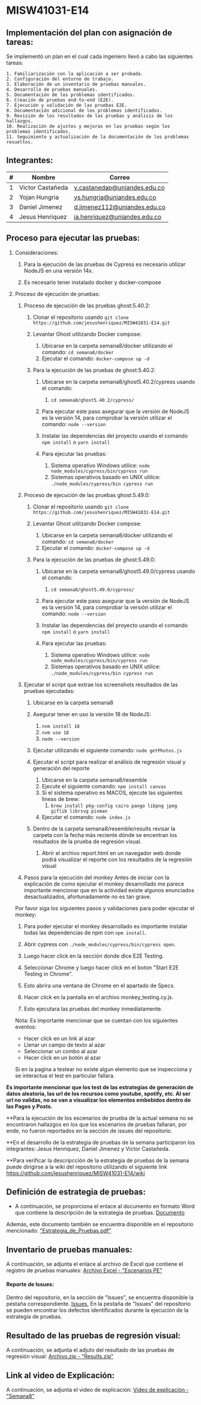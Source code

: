 # MISW41031-E14

##  Implementación del plan con asignación de tareas:

Se implementó un plan en el cual cada ingeniero llevó a cabo las siguientes tareas:

```
1. Familiarización con la aplicación a ser probada.
2. Configuración del entorno de trabajo.
3. Elaboración de un inventario de pruebas manuales.
4. Desarrollo de pruebas manuales.
5. Documentación de los problemas identificados.
6. Creación de pruebas end-to-end (E2E).
7. Ejecución y validación de las pruebas E2E.
8. Documentación adicional de los problemas identificados.
9. Revisión de los resultados de las pruebas y análisis de los hallazgos.
10. Realización de ajustes y mejoras en las pruebas según los problemas identificados.
11. Seguimiento y actualización de la documentación de los problemas resueltos.
```

## Integrantes:

| # | Nombre             | Correo                          |
| - | ------------------ | ------------------------------- |
| 1 | Victor Castañeda   | v.castanedap@uniandes.edu.co    |
| 2 | Yojan Hungria      | ys.hungria@uniandes.edu.co      |
| 3 | Daniel Jimenez     | d.jimenez112@uniandes.edu.co    |
| 4 | Jesus Henriquez    | ja.henriquez@uniandes.edu.co    |

## Proceso para ejecutar las pruebas:
1. Consideraciones:
   
   1. Para la ejecución de las pruebas de Cypress es necesario utilizar NodeJS en una versión 14x.
   
   2. Es necesario tener instalado docker y docker-compose 

2. Proceso de ejecución de pruebas:
   1. Proceso de ejecución de las pruebas ghost:5.40.2:
      1. Clonar el repositorio usando `git clone https://github.com/jesushenriquez/MISW41031-E14.git`
      
      2. Levantar Ghost utilizando Docker compose:
         1. Ubicarse en la carpeta semana8/docker utilizando el comando: `cd semana8/docker`
         2. Ejecutar el comando: `docker-compose up -d`
      
      3. Para la ejecución de las pruebas de ghost:5.40.2: 
         1. Ubicarse en la carpeta semana8/ghost5.40.2/cypress usando el comando:
            1. `cd semana8/ghost5.40.2/cypress/`
      
         2. Para ejecutar este paso asegurar que la versión de NodeJS es la versión 14, para comprobar la versión utilizar el comando: `node --version`
      
         3. Instalar las dependencias del proyecto usando el comando `npm install` o `yarn install`
      
         4. Para ejecutar las pruebas:
            1. Sistema operativo Windows utilice: `node node_modules/cypress/bin/cypress run`
            2. Sistemas operativos basado en UNIX utilice: `./node_modules/cypress/bin cypress run`

   2. Proceso de ejecución de las pruebas ghost:5.49.0:
      1. Clonar el repositorio usando `git clone https://github.com/jesushenriquez/MISW41031-E14.git`
      
      2. Levantar Ghost utilizando Docker compose:
         1. Ubicarse en la carpeta semana8/docker utilizando el comando: `cd semana8/docker`
         2. Ejecutar el comando: `docker-compose up -d`
      
      3. Para la ejecución de las pruebas de ghost:5.49.0: 
         1. Ubicarse en la carpeta semana8/ghost5.49.0/cypress usando el comando:
            1. `cd semana8/ghost5.49.0/cypress/`
      
         2. Para ejecutar este paso asegurar que la versión de NodeJS es la versión 14, para comprobar la versión utilizar el comando: `node --version`
      
         3. Instalar las dependencias del proyecto usando el comando `npm install` o `yarn install`
      
         4. Para ejecutar las pruebas:
            1. Sistema operativo Windows utilice: `node node_modules/cypress/bin/cypress run`
            2. Sistemas operativos basado en UNIX utilice: `./node_modules/cypress/bin cypress run`

   3. Ejecutar el script que extrae los screenshots resultados de las pruebas ejecutadas:
         1. Ubicarse en la carpeta semana8
      
         2. Asegurar tener en uso la versión 18 de NodeJS:
            1. `nvm install 18`
            2. `nvm use 18`
            3. `node --version`
      
         3. Ejecutar utilizando el siguiente comando: `node getPhotos.js`
      
      1. Ejecutar el script para realizar el análisis de regresión visual y generación del reporte
         1. Ubicarse en la carpeta semana8/resemble
         2. Ejecute el siguiente comando: `npm install canvas`
         3. Si el sistema operativo es MACOS, ejecute las siguientes lineas de brew:
            1. `brew install pkg-config cairo pango libpng jpeg giflib librsvg pixman`
         4. Ejecutar el comando: `node index.js`
      
      2. Dentro de la carpeta semana8/resemble/results revisar la carpeta con la fecha más reciente dónde se encentran los resultados de la prueba de regresión visual.
         1. Abrir el archivo report.html en un navegador web donde podrá visualizar el reporte con los resultados de la regresión visual


   6. Pasos para la ejecución del monkey
   Antes de iniciar con la explicación de como ejecutar el monkey desarrollado me parece importante mencionar que en la actividad existe algunos enunciados desactualizados, afortunadamente no es tan grave.

   Por favor siga los siguientes pasos y validaciones para poder ejecutar el monkey:

      1. Para poder ejecutar el monkey desarrollado es importante instalar todas las dependencias de npm con `npm install`.

      2. Abrir cypress con `./node_modules/cypress/bin/cypress open`.
      3. Luego hacer click en la sección donde dice E2E Testing.
      4.  Seleccionar Chrome y luego hacer click en el boton "Start E2E Testing in Chrome".
      5.  Esto abrira una ventana de Chrome en el apartado de Specs.
      6.  Hacer click en la pantalla en el archivo monkey_testing.cy.js.
      7.  Esto ejecutara las pruebas del monkey inmediatamente.

      Nota: Es importante mencionar que se cuentan con los siguientes eventos:
      - Hacer click en un link al azar
      - Llenar un campo de texto al azar
      - Seleccionar un combo al azar
      - Hacer click en un botón al azar

      Si en la pagina a testear no existe algun elemento que se inspecciona y se interactua el test en particular fallara.

**Es importante mencionar que los test de las estrategias de generación de datos aleatoria, las url de los recursos como youtube, spotify, etc. Al ser url no validas, no se van a visualizar los elementos embebidos dentro de las Pages y Posts.**

**Para la ejecución de los escenarios de prueba de la actual semana no se encontraron hallazgos en los que los escenarios de pruebas fallaran, por ende, no fueron reportados en la sección de issues del repositorio.

**En el desarrollo de la estrategia de pruebas de la semana participaron los integrantes: Jesus Henriquez, Daniel Jimenez y Victor Castañeda.

**Para verificar la descripcción de la estrategia de pruebas de la semana puede dirigirse a la wiki del repositorio utilizando el siguiente link https://github.com/jesushenriquez/MISW41031-E14/wiki

##  Definición de estrategia de pruebas:

* A continuación, se proporciona el enlace al documento en formato Word que contiene la descripción de la estrategia de pruebas. [Documento](https://uniandes-my.sharepoint.com/:w:/g/personal/ja_henriquez_uniandes_edu_co/EUStt9qj34dPoJzgAeIsAKEB5omaXX4KnhNO0w6APXTZkw?e=XCd4fE)

Además, este documento también se encuentra disponible en el repositorio mencionado: ["Estrategia_de_Pruebas.pdf"]()

## Inventario de pruebas manuales:

A continuación, se adjunta el enlace al archivo de Excel que contiene el registro de pruebas manuales: [Archivo Excel - "Escenarios PE"](https://uniandes-my.sharepoint.com/:x:/g/personal/ja_henriquez_uniandes_edu_co/EUSAz0FmX2ZPlVLt0Q1xm5wBED4DvepSdxECCzdbjy1iBQ)

#### Reporte de Issues:

Dentro del repositorio, en la sección de "Issues", se encuentra disponible la pestaña correspondiente. [Issues](https://github.com/jesushenriquez/MISW41031-E14/issues), En la pestaña de "Issues" del repositorio se pueden encontrar los defectos identificados durante la ejecución de la estrategia de pruebas.


## Resultado de las pruebas de regresión visual:

A continuación, se adjunta el adjuto del resultado de las pruebas de regresión visual: [Archivo.zip - "Results.zip"](https://uniandes-my.sharepoint.com/personal/ja_henriquez_uniandes_edu_co/_layouts/15/onedrive.aspx?id=%2Fpersonal%2Fja%5Fhenriquez%5Funiandes%5Fedu%5Fco%2FDocuments%2F1%20semestre%2FPruebas%20Automatizadas%2FProyecto%20%2D%20Pruebas%20Automatizadas%2FSemana%208%2Fresults%2Ezip&parent=%2Fpersonal%2Fja%5Fhenriquez%5Funiandes%5Fedu%5Fco%2FDocuments%2F1%20semestre%2FPruebas%20Automatizadas%2FProyecto%20%2D%20Pruebas%20Automatizadas%2FSemana%208&ct=1685288562195&or=Teams%2DHL&ga=1&LOF=1)


## Link al video de Explicación:

A continuación, se adjunta el video de explicación: [Video de explicación - "Semana8"](https://drive.google.com/file/d/1mGGhB9Z-igPcj217Ns7pcw0Pf_tq45DF/view?usp=sharing)
